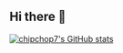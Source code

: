 ## Hi there 👋

[![chipchop7's GitHub stats](https://github-readme-stats.vercel.app/api?username=chipchop7&show_icons=true)](https://github.com/chipchop7)
